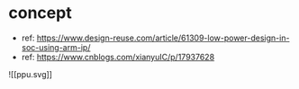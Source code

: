 # concept 

- ref: https://www.design-reuse.com/article/61309-low-power-design-in-soc-using-arm-ip/
- ref: https://www.cnblogs.com/xianyuIC/p/17937628


![[ppu.svg]]


